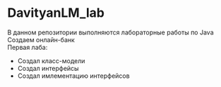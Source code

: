 # DavityanLM_lab
В данном репозитории выполняются лабораторные работы по Java <br>
Создаем онлайн-банк <br>
Первая лаба: <br>
  - Создал класс-модели 
  - Создал интерфейсы
  - Создал имлементацию интерфейсов
